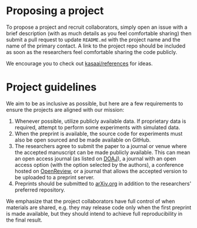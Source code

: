 # Proposing a project

To propose a project and recruit collaborators, simply open an issue with a brief description (with as much details as you feel comfortable sharing) then submit a pull request to update `README.md` with the project name and the name of the primary contact. A link to the project repo should be included as soon as the researchers feel comfortable sharing the code publicly.

We encourage you to check out [kasaai/references](https://github.com/kasaai/references) for ideas.

# Project guidelines

We aim to be as inclusive as possible, but here are a few requirements to ensure the projects are aligned with our mission:

1. Whenever possible, utilize publicly available data. If proprietary data is required, attempt to perform some experiments with simulated data.
2. When the preprint is available, the source code for experiments must also be open sourced and be made available on GitHub.
3. The researchers agree to submit the paper to a journal or venue where the accepted manuscript can be made publicly available. This can mean an open access journal (as listed on [DOAJ](https://doaj.org/)), a journal with an open access option (with the option selected by the authors), a conference hosted on [OpenReview](https://openreview.net/), or a journal that allows the accepted version to be uploaded to a preprint server.
4. Preprints should be submitted to [arXiv.org](https://arxiv.org/) in addition to the researchers' preferred repository.

We emphasize that the project collaborators have full control of when materials are shared, e.g. they may release code only when the first preprint is made available, but they should intend to achieve full reproducibility in the final result.
